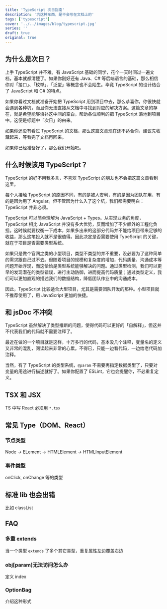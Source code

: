 ```yaml
---
title: 'TypeScript 次日指南'
description: '坑这种东西，是不会写在文档上的'
tags: ['typescript']
cover: '../../images/blog/typescript.jpg'
series: ''
draft: true
original: true
---
```


## 为什么是次日？

上手 TypeScript 并不难，有 JavaScript 基础的同学，花个一天时间过一遍文档，基本就都清楚了。如果你刚好还有 Java、C# 等后端语言的基础，那么相信你对「接口」、「枚举」、「泛型」等概念也不会陌生。毕竟 TypeScript 的设计结合了 JavaScript 和 C# 的特点。

如果你看过文档就准备开始把 TypeScript 用到项目中去，那么恭喜你，你很快就会遇到各种坑，而且你无法直接从文档中寻找到对应的解决方案。这篇文章的存在，就是希望能够填补这中间的空白，帮助各位顺利的把 TypeScript 落地到项目中。这便是标题中「次日」的由来。

如果你还没有看过 TypeScript 的文档，那么这篇文章现在还不适合你，建议先收藏起来，等看完了文档再回来。

如果你已经准备好了，那么我们开始吧。

## 什么时候该用 TypeScript？

TypeScript 的好不用我多言，不喜欢 TypeScript 的朋友也不会把这篇文章看到这里。

每个人接触 TypeScript 的原因不同，有的是被人安利，有的是因为团队在用，有的是因为用了 Angular。但不管因为什么入了这个坑，我们都需要明白：TypeScript 并非必须。

TypeScript 可以简单理解为 JavaScript + Types。从实现业务的角度，TypeScript 相比 JavaScript 并没有多大优势，反而增加了不少额外的工程化负担。这时候就要权衡一下成本，如果多出来的这部分代码并不能给项目带来足够的收益，那么这笔投入就不是很值得。因此决定是否需要使用 TypeScript 的关键，就在于项目是否需要类型系统。

如果只是做个官网之类的小型项目，类型不类型的并不重要，没必要为了这种简单的需求跟自己过不去。但随着项目的规模和复杂度的增加，代码质量、沟通成本等问题开始浮现，而这恰恰是类型系统能够解决的问题。通过类型检测，我们可以更早的发现潜在的类型错误，进行主动防御，进而提高代码质量；通过类型定义，我们可以更加直观的描述我们的数据结构，降低团队作业中的沟通成本。

因此，TypeScript 比较适合大型项目，尤其是需要团队开发的那种。小型项目就不推荐使用了，用 JavaScript 更加的快捷。

## 和 jsDoc 不冲突

TypeScript 虽然解决了类型推断的问题，使得代码可以更好的「自解释」，但这并不代表我们的代码就不需要注释了。

最近在做的一个项目就是这样，十万多行的代码，基本没几个注释，变量名的定义又非常的混乱，阅读起来非常的心累。不得已，只能一边看代码，一边给老代码加注释。

当然，有了 TypeScript 的类型系统，`@param` 不需要再指定数据类型了，只要对变量的用途进行描述就好了。如果你配置了 ESLint，它也会提醒你，不必重复定义。

## TSX 和 JSX

TS 中写 React 必须用 `*.tsx`

## 常见 Type（DOM、React）

### 节点类型

Node -> ELement -> HTMLElement -> HTMLInputElement

### 事件类型

onClick, onChange 等的类型

## 标准 lib 也会出错

比如 classList

## FAQ

### 多重 extends

当一个类型 `extends` 了多个其它类型，重复属性左边覆盖右边

### obj[param]无法访问怎么办

定义 index

### OptionBag

介绍这种形式
